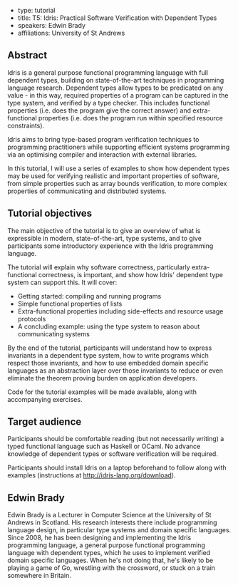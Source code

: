 - type: tutorial
- title: T5: Idris: Practical Software Verification with Dependent Types 
- speakers: Edwin Brady
- affiliations: University of St Andrews


## Abstract
Idris is a general purpose functional programming language with full
dependent types, building on state-of-the-art techniques in
programming language research. Dependent types allow types to be
predicated on any value - in this way, required properties of a
program can be captured in the type system, and verified by a type
checker. This includes functional properties (i.e. does the program
give the correct answer) and extra-functional properties (i.e. does
the program run within specified resource constraints).

Idris aims to bring type-based program verification techniques to
programming practitioners while supporting efficient systems
programming via an optimising compiler and interaction with external
libraries.

In this tutorial, I will use a series of examples to show how
dependent types may be used for verifying realistic and important
properties of software, from simple properties such as array bounds
verification, to more complex properties of communicating and
distributed systems.

## Tutorial objectives
The main objective of the tutorial is to give an overview of what is
expressible in modern, state-of-the-art, type systems, and to give
participants some introductory experience with the Idris programming
language.

The tutorial will explain why software correctness, particularly
extra-functional correctness, is important, and show how Idris\'
dependent type system can support this. It will cover:

* Getting started: compiling and running programs
* Simple functional properties of lists
* Extra-functional properties including side-effects and resource
  usage protocols
* A concluding example: using the type system to reason about
  communicating systems

By the end of the tutorial, participants will understand how to
express invariants in a dependent type system, how to write programs
which respect those invariants, and how to use embedded domain
specific languages as an abstraction layer over those invariants to
reduce or even eliminate the theorem proving burden on application
developers.

Code for the tutorial examples will be made available, along with accompanying exercises.

## Target audience
Participants should be comfortable reading (but not necessarily
writing) a typed functional language such as Haskell or OCaml. No
advance knowledge of dependent types or software verification will be
required.

Participants should install Idris on a laptop beforehand to follow
along with examples (instructions at http://idris-lang.org/download).


## Edwin Brady
<!--<img align="right" src="img/edwin-brady.jpg" alt="Edwin Brady"></img>-->
Edwin Brady is a Lecturer in Computer Science at the University of St
Andrews in Scotland. His research interests there include programming
language design, in particular type systems and domain specific
languages.  Since 2008, he has been designing and implementing the
Idris programming language, a general purpose functional programming
language with dependent types, which he uses to implement verified
domain specific languages. When he\'s not doing that, he\'s likely to
be playing a game of Go, wrestling with the crossword, or stuck on a
train somewhere in Britain.
